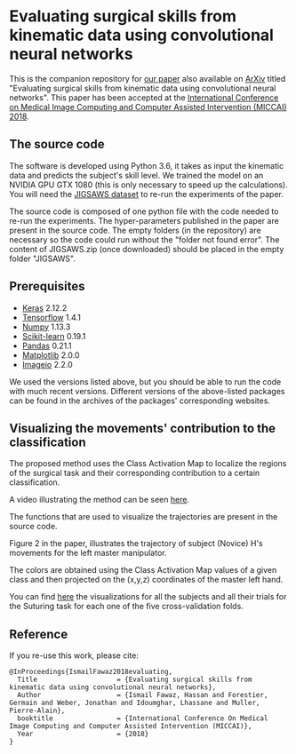 # Evaluating surgical skills from kinematic data using convolutional neural networks
This is the companion repository for [our paper](https://link.springer.com/chapter/10.1007/978-3-030-00937-3_25) also available on [ArXiv](https://arxiv.org/abs/1806.02750) titled "Evaluating surgical skills from kinematic data using convolutional neural networks".
This paper has been accepted at the [International Conference on Medical Image Computing and Computer Assisted Intervention (MICCAI) 2018](https://www.miccai2018.org).

## The source code
The software is developed using Python 3.6, it takes as input the kinematic data and predicts the subject's skill level. We trained the model on an NVIDIA GPU GTX 1080 (this is only necessary to speed up the calculations). You will need the [JIGSAWS dataset](https://cirl.lcsr.jhu.edu/research/hmm/datasets/jigsaws_release/) to re-run the experiments of the paper. 

The source code is composed of one python file with the code needed to re-run the experiments. The hyper-parameters published in the paper are present in the source code. The empty folders (in the repository) are necessary so the code could run without the "folder not found error". The content of JIGSAWS.zip (once downloaded) should be placed in the empty folder "JIGSAWS".

## Prerequisites
* [Keras](https://keras.io/) 2.12.2
* [Tensorflow](https://www.tensorflow.org/) 1.4.1
* [Numpy](http://www.numpy.org/) 1.13.3
* [Scikit-learn](http://scikit-learn.org/stable/) 0.19.1
* [Pandas](https://pandas.pydata.org/) 0.21.1
* [Matplotlib](https://matplotlib.org/) 2.0.0
* [Imageio](https://imageio.github.io/) 2.2.0

We used the versions listed above, but you should be able to run the code with much recent versions. Different versions of the above-listed packages can be found in the archives of the packages' corresponding websites.

## Visualizing the movements' contribution to the classification
The proposed method uses the Class Activation Map to localize the regions of the surgical task and their corresponding contribution to a certain classification.

A video illustrating the method can be seen [here](https://www.youtube.com/watch?v=1tjyWKREt2U). 

The functions that are used to visualize the trajectories are present in the source code.

Figure 2 in the paper, illustrates the trajectory of subject (Novice) H's movements for the left master manipulator.

The colors are obtained using the Class Activation Map values of a given class and then projected on the (x,y,z) coordinates of the master left hand.

You can find [here](https://germain-forestier.info/src/miccai2018/img/) the visualizations for all the subjects and all their trials for the Suturing task for each one of the five cross-validation folds.

## Reference

If you re-use this work, please cite:

```
@InProceedings{IsmailFawaz2018evaluating,
  Title                    = {Evaluating surgical skills from kinematic data using convolutional neural networks},
  Author                   = {Ismail Fawaz, Hassan and Forestier, Germain and Weber, Jonathan and Idoumghar, Lhassane and Muller, Pierre-Alain},
  booktitle                = {International Conference On Medical Image Computing and Computer Assisted Intervention (MICCAI)},
  Year                     = {2018}
}
```
